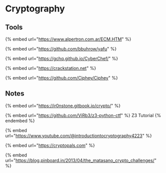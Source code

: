 # Cryptography

## Tools

{% embed url="https://www.alpertron.com.ar/ECM.HTM" %}

{% embed url="https://github.com/bbuhrow/yafu" %}

{% embed url="https://gchq.github.io/CyberChef/" %}

{% embed url="https://crackstation.net" %}

{% embed url="https://github.com/Ciphey/Ciphey" %}

## Notes

{% embed url="https://ir0nstone.gitbook.io/crypto/" %}

{% embed url="https://github.com/ViRb3/z3-python-ctf" %}
Z3 Tutorial
{% endembed %}

{% embed url="https://www.youtube.com/@introductiontocryptography4223" %}

{% embed url="https://cryptopals.com" %}

{% embed url="https://blog.pinboard.in/2013/04/the_matasano_crypto_challenges/" %}
